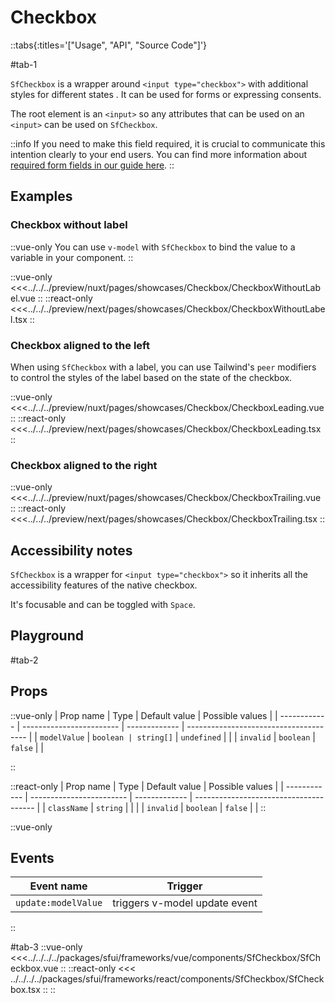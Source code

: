 # Checkbox

::tabs{:titles='["Usage", "API", "Source Code"]'}

#tab-1

`SfCheckbox` is a wrapper around `<input type="checkbox">` with additional styles for different states . It can be used for forms or expressing consents. 

The root element is an `<input>` so any attributes that can be used on an `<input>` can be used on `SfCheckbox`.

::info
If you need to make this field required, it is crucial to communicate this intention clearly to your end users. You can find more information about [required form fields in our guide here](../blocks/FormFields.md).
::

## Examples

### Checkbox without label

::vue-only
You can use `v-model` with `SfCheckbox` to bind the value to a variable in your component.
::

<Showcase showcase-name="Checkbox/CheckboxWithoutLabel">

::vue-only
<<<../../../preview/nuxt/pages/showcases/Checkbox/CheckboxWithoutLabel.vue
::
::react-only
<<<../../../preview/next/pages/showcases/Checkbox/CheckboxWithoutLabel.tsx
::
</Showcase>

### Checkbox aligned to the left

When using `SfCheckbox` with a label, you can use Tailwind's `peer` modifiers to control the styles of the label based on the state of the checkbox.

<Showcase showcase-name="Checkbox/CheckboxLeading">

::vue-only
<<<../../../preview/nuxt/pages/showcases/Checkbox/CheckboxLeading.vue
::
::react-only
<<<../../../preview/next/pages/showcases/Checkbox/CheckboxLeading.tsx
::
</Showcase>

### Checkbox aligned to the right

<Showcase showcase-name="Checkbox/CheckboxTrailing">

::vue-only
<<<../../../preview/nuxt/pages/showcases/Checkbox/CheckboxTrailing.vue
::
::react-only
<<<../../../preview/next/pages/showcases/Checkbox/CheckboxTrailing.tsx
::
</Showcase>

## Accessibility notes

`SfCheckbox` is a wrapper for `<input type="checkbox">` so it inherits all the accessibility features of the native checkbox.

It's focusable and can be toggled with `Space`.

## Playground

<Generate style="height: 450px" />

#tab-2

## Props


::vue-only
| Prop name    | Type                     | Default value | Possible values                        |
| ------------ | ------------------------ | ------------- | -------------------------------------- |
| `modelValue`   | `boolean | string[]`       | `undefined`     |                                        |
| `invalid`      | `boolean`                  | `false`         |                                        |

::

::react-only
| Prop name    | Type                     | Default value | Possible values                        |
| ------------ | ------------------------ | ------------- | -------------------------------------- |
| `className`    | `string`                   |               |                                        |
| `invalid`      | `boolean`                  | `false`         |                                        |
::

::vue-only
## Events

| Event name        | Trigger                       |
| ----------------- | ----------------------------- |
| `update:modelValue` | triggers v-model update event |
::

#tab-3
::vue-only
<<<../../../../packages/sfui/frameworks/vue/components/SfCheckbox/SfCheckbox.vue
::
::react-only
<<< ../../../../packages/sfui/frameworks/react/components/SfCheckbox/SfCheckbox.tsx
::
::

